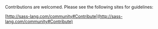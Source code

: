 Contributions are welcomed. Please see the following sites for guidelines:

[http://sass-lang.com/community#Contribute](http://sass-lang.com/community#Contribute)
